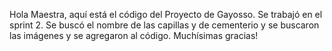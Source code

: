 
Hola Maestra, aquí está el código del Proyecto de Gayosso. Se trabajó en el sprint 2. Se buscó el nombre de las capillas y de cementerio y se buscaron las imágenes y se agregaron al código. Muchísimas gracias!
